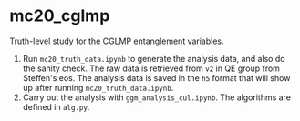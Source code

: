 # mc20_cglmp

Truth-level study for the CGLMP entanglement variables.

1. Run ```mc20_truth_data.ipynb``` to generate the analysis data, and also do the sanity check. The raw data is retrieved from ```v2``` in QE group from Steffen's eos. The analysis data is saved in the ```h5``` format that will show up after running ```mc20_truth_data.ipynb```.
2. Carry out the analysis with ```ggm_analysis_cul.ipynb```. The algorithms are defined in ```alg.py```.
